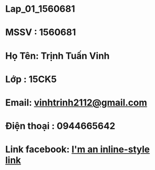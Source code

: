 # Lap_01_1560681
# MSSV : 1560681
# Họ Tên: Trịnh Tuấn Vinh
# Lớp : 15CK5
# Email: vinhtrinh2112@gmail.com
# Điện thoại : 0944665642
# Link facebook: [I'm an inline-style link](https://www.facebook.com/profile.php?id=100009894609600)
